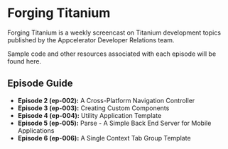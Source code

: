 # Forging Titanium

Forging Titanium is a weekly screencast on Titanium development topics published by the Appcelerator Developer Relations team.

Sample code and other resources associated with each episode will be found here.

## Episode Guide

* __Episode 2 (ep-002):__ A Cross-Platform Navigation Controller
* __Episode 3 (ep-003):__ Creating Custom Components
* __Episode 4 (ep-004):__ Utility Application Template
* __Episode 5 (ep-005):__ Parse - A Simple Back End Server for Mobile Applications
* __Episode 6 (ep-006):__ A Single Context Tab Group Template